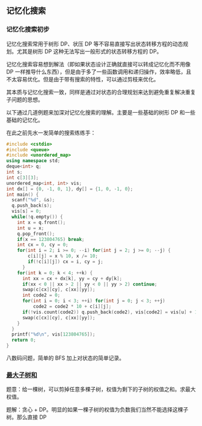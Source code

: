 ## 记忆化搜索

### 记忆化搜索初步

记忆化搜索常用于树形 DP、状压 DP 等不容易直接写出状态转移方程的动态规划。尤其是树形 DP 这种无法写出一般形式的状态转移方程的 DP。

记忆化搜索容易想到解法（即如果状态设计正确就直接可以转成记忆化而不用像 DP 一样推导什么东西），但是由于多了一些函数调用和递归操作，效率略低，且不太容易优化。但是由于带有搜索的特性，可以通过剪枝来优化。

其本质与记忆化搜索一致，同样是通过对状态的合理规划来达到避免重复解决重复子问题的思想。

以下通过几道例题来加深对记忆化搜索的理解。主要是一些基础的树形 DP 和一些基础的记忆化。

在此之前先水一发简单的搜索练练手：
```cpp
#include <cstdio>
#include <queue>
#include <unordered_map>
using namespace std;
deque<int> q;
int s;
int c[3][3];
unordered_map<int, int> vis;
int dx[] = {0, -1, 0, 1}, dy[] = {1, 0, -1, 0};
int main() {
  scanf("%d", &s);
  q.push_back(s);
  vis[s] = 0;
  while(!q.empty()) {
    int x = q.front();
    int u = x;
    q.pop_front();
    if(x == 123804765) break;
    int cx = 0, cy = 0;
    for(int i = 2; i >= 0; --i) for(int j = 2; j >= 0; --j) {
        c[i][j] = x % 10, x /= 10;
        if(!c[i][j]) cx = i, cy = j;
      }
    for(int k = 0; k < 4; ++k) {
      int xx = cx + dx[k], yy = cy + dy[k];
      if(xx < 0 || xx > 2 || yy < 0 || yy > 2) continue;
      swap(c[cx][cy], c[xx][yy]);
      int code2 = 0;
      for(int i = 0; i < 3; ++i) for(int j = 0; j < 3; ++j)
          code2 = code2 * 10 + c[i][j];
      if(!vis.count(code2)) q.push_back(code2), vis[code2] = vis[u] + 1;
      swap(c[cx][cy], c[xx][yy]);
    }
  }
  printf("%d\n", vis[123804765]);
  return 0;
}
```
八数码问题，简单的 BFS 加上对状态的简单记录。

### [最大子树和](https://www.luogu.org/record/show?rid=10655795)

题意：给一棵树，可以剪掉任意多棵子树，权值为剩下的子树的权值之和。求最大权值。

题解：贪心 + DP。明显的如果一棵子树的权值为负数我们当然不能选择这棵子树。那么直接 DP 
<!--stackedit_data:
eyJoaXN0b3J5IjpbMTAzMDcxMjEzNiwtODA2ODMzMTY2LDY4NT
MxOTkxOSwtNjg5OTA2NzgsMjc4MDg1ODg0LC0yOTEwMjg4OTMs
LTE1OTE5MDgzNTcsMTkyNTAwODQ3NiwxMjMwNjcwMDQwLDc5MT
IyMzc4MiwxNTg1NzYzODksLTE4NzExNzE1NzldfQ==
-->